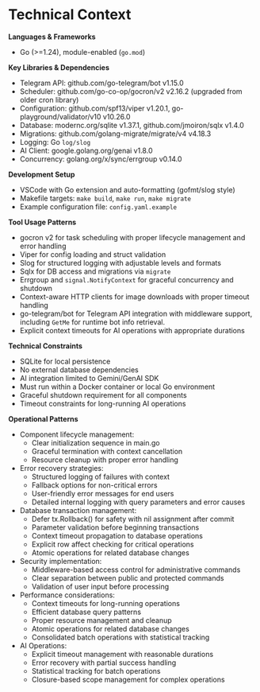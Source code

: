 # Technical Context

**Languages & Frameworks**

- Go (>=1.24), module-enabled (`go.mod`)

**Key Libraries & Dependencies**

- Telegram API: github.com/go-telegram/bot v1.15.0
- Scheduler: github.com/go-co-op/gocron/v2 v2.16.2 (upgraded from older cron library)
- Configuration: github.com/spf13/viper v1.20.1, go-playground/validator/v10 v10.26.0
- Database: modernc.org/sqlite v1.37.1, github.com/jmoiron/sqlx v1.4.0
- Migrations: github.com/golang-migrate/migrate/v4 v4.18.3
- Logging: Go `log/slog`
- AI Client: google.golang.org/genai v1.8.0
- Concurrency: golang.org/x/sync/errgroup v0.14.0

**Development Setup**

- VSCode with Go extension and auto-formatting (gofmt/slog style)
- Makefile targets: `make build`, `make run`, `make migrate`
- Example configuration file: `config.yaml.example`

**Tool Usage Patterns**

- gocron v2 for task scheduling with proper lifecycle management and error handling
- Viper for config loading and struct validation
- Slog for structured logging with adjustable levels and formats
- Sqlx for DB access and migrations via `migrate`
- Errgroup and `signal.NotifyContext` for graceful concurrency and shutdown
- Context-aware HTTP clients for image downloads with proper timeout handling
- go-telegram/bot for Telegram API integration with middleware support, including `GetMe` for runtime bot info retrieval.
- Explicit context timeouts for AI operations with appropriate durations

**Technical Constraints**

- SQLite for local persistence
- No external database dependencies
- AI integration limited to Gemini/GenAI SDK
- Must run within a Docker container or local Go environment
- Graceful shutdown requirement for all components
- Timeout constraints for long-running AI operations

**Operational Patterns**

- Component lifecycle management:
  - Clear initialization sequence in main.go
  - Graceful termination with context cancellation
  - Resource cleanup with proper error handling
- Error recovery strategies:
  - Structured logging of failures with context
  - Fallback options for non-critical errors
  - User-friendly error messages for end users
  - Detailed internal logging with query parameters and error causes
- Database transaction management:
  - Defer tx.Rollback() for safety with nil assignment after commit
  - Parameter validation before beginning transactions
  - Context timeout propagation to database operations
  - Explicit row affect checking for critical operations
  - Atomic operations for related database changes
- Security implementation:
  - Middleware-based access control for administrative commands
  - Clear separation between public and protected commands
  - Validation of user input before processing
- Performance considerations:
  - Context timeouts for long-running operations
  - Efficient database query patterns
  - Proper resource management and cleanup
  - Atomic operations for related database changes
  - Consolidated batch operations with statistical tracking
- AI Operations:
  - Explicit timeout management with reasonable durations
  - Error recovery with partial success handling
  - Statistical tracking for batch operations
  - Closure-based scope management for complex operations
